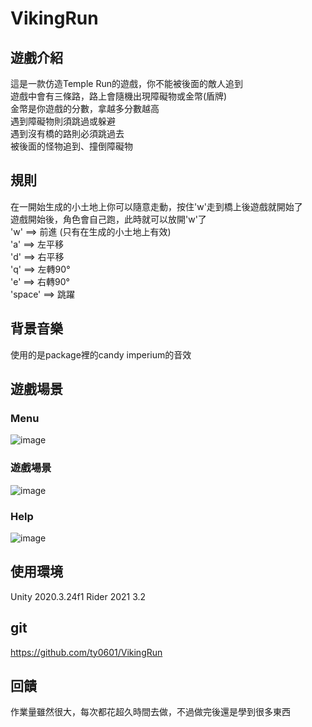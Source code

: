 # VikingRun
## 遊戲介紹
這是一款仿造Temple Run的遊戲，你不能被後面的敵人追到\
遊戲中會有三條路，路上會隨機出現障礙物或金幣(盾牌)\
金幣是你遊戲的分數，拿越多分數越高\
遇到障礙物則須跳過或躲避\
遇到沒有橋的路則必須跳過去\
被後面的怪物追到、撞倒障礙物

## 規則
在一開始生成的小土地上你可以隨意走動，按住'w'走到橋上後遊戲就開始了\
遊戲開始後，角色會自己跑，此時就可以放開'w'了\
'w' ==> 前進 (只有在生成的小土地上有效)\
'a' ==> 左平移\
'd' ==> 右平移\
'q' ==> 左轉90°\
'e' ==> 右轉90°\
'space' ==> 跳躍

## 背景音樂
使用的是package裡的candy imperium的音效

## 遊戲場景
### Menu
![image](https://github.com/ty0601/VikingRun/assets/71759327/ac53e479-8515-4226-95e0-2120540e989e)

### 遊戲場景
![image](https://github.com/ty0601/VikingRun/assets/71759327/c50c2223-0b9a-416d-9326-558aa07c2010)

### Help
![image](https://github.com/ty0601/VikingRun/assets/71759327/8132f4c9-d5ce-4e6c-b505-56f309fb9056)



## 使用環境
Unity 2020.3.24f1  Rider 2021 3.2

## git
https://github.com/ty0601/VikingRun

## 回饋
作業量雖然很大，每次都花超久時間去做，不過做完後還是學到很多東西


